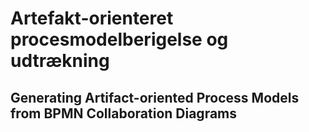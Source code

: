 # Artefakt-orienteret procesmodelberigelse og udtrækning 
## Generating Artifact-oriented Process Models from BPMN Collaboration Diagrams